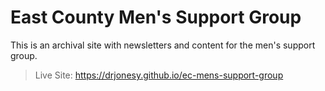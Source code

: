 # East County Men's Support Group

This is an archival site with newsletters and content for the men's support group.

> Live Site: https://drjonesy.github.io/ec-mens-support-group
